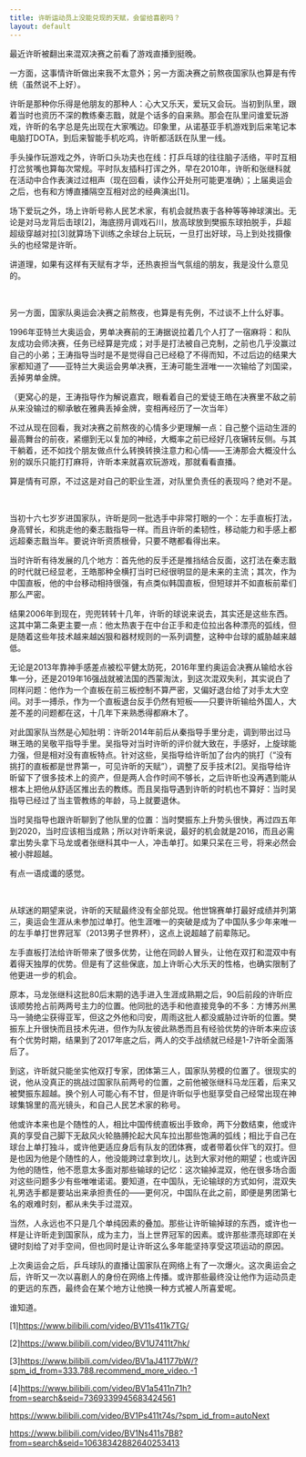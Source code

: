 ```yaml
---
title: 许昕运动员上没能兑现的天赋，会留给喜剧吗？
layout: default
---
```

最近许昕被翻出来混双决赛之前看了游戏直播到挺晚。

一方面，这事情许昕做出来我不太意外；另一方面决赛之前熬夜国家队也算是有传统（虽然说不上好）。

许昕是那种你乐得是他朋友的那种人：心大又乐天，爱玩又会玩。当初到队里，跟着当时也资历不深的教练秦志戬，就是个话多的自来熟。那会在队里问谁爱玩游戏，许昕的名字总是先出现在大家嘴边。印象里，从诺基亚手机游戏到后来笔记本电脑打DOTA，到后来智能手机吃鸡，许昕都活跃在队里一线。

手头操作玩游戏之外，许昕口头功夫也在线：打乒乓球的往往脑子活络，平时互相打岔贫嘴也算每次常规。平时队友插科打诨之外，早在2010年，许昕和张继科就在活动中合作表演过过相声（现在回看，读作公开处刑可能更准确）；上届奥运会之后，也有和方博直播隔空互相对岔的经典演出[1]。

场下爱玩之外，场上许昕号称人民艺术家，有机会就热衷于各种等等神球演出。无论是对马龙背后击球[2]，海底捞月调戏石川，放高球放到樊振东球拍脱手，乒超超级穿越对拉[3]就算场下训练之余球台上玩玩，一旦打出好球，马上到处找摄像头的也经常是许昕。

讲道理，如果有这样有天赋有才华，还热衷担当气氛组的朋友，我是没什么意见的。

<br>

另一方面，国家队奥运会决赛之前熬夜，也算是有先例，不过谈不上什么好事。

1996年亚特兰大奥运会，男单决赛前的王涛据说拉着几个人打了一宿麻将：和队友成功会师决赛，任务已经算是完成；对手是打法被自己克制，之前也几乎没赢过自己的小弟；王涛指导当时是不是觉得自己已经稳了不得而知，不过后边的结果大家都知道了——亚特兰大奥运会男单决赛，王涛可能生涯唯一一次输给了刘国梁，丢掉男单金牌。

（更窝心的是，王涛指导作为解说嘉宾，眼看着自己的爱徒王皓在决赛里不敌之前从来没输过的柳承敏在雅典丢掉金牌，变相再经历了一次当年）

不过从现在回看，我对决赛之前熬夜的心情多少更理解一点：自己整个运动生涯的最高舞台的前夜，紧绷到无以复加的神经，大概率之前已经好几夜辗转反侧。与其干躺着，还不如找个朋友做点什么转换转换注意力和心情——王涛那会大概没什么别的娱乐只能打打麻将，许昕本来就喜欢玩游戏，那就看看直播。

算是情有可原，不过这是对自己的职业生涯，对队里负责任的表现吗？绝对不是。

<br>

当初十六七岁岁进国家队，许昕是同一批选手中非常打眼的一个：左手直板打法，身高臂长，和挑走他的秦志戬指导一样。而且许昕的柔韧性，移动能力和手感上都远超秦志戬当年。要说许昕资质根骨，只要不瞎都看得出来。

当时许昕有待发展的几个地方：首先他的反手还是推挡结合反面，这打法在秦志戬的时代就已经显老，王皓那种全横打当时已经很明显的是未来的主流；其次，作为中国直板，他的中台移动相持很强，有点类似韩国直板，但短球并不如直板前辈们那么严密。

结果2006年到现在，兜兜转转十几年，许昕的球说来说去，其实还是这些东西。这其中第二条更主要一点：他太热衷于在中台正手和走位拉出各种漂亮的弧线，但是随着这些年技术越来越凶狠和器材规则的一系列调整，这种中台球的威胁越来越低。

无论是2013年靠神手感差点被松平健太防死，2016年里约奥运会决赛从输给水谷隼一分，还是2019年16强战就被法国的西蒙淘汰，到这次混双失利，其实说白了同样问题：他作为一个直板在前三板控制不算严密，又偏好退台给了对手太大空间。对手一搏杀，作为一个直板退台反手仍然有短板——只要许昕输给外国人，大差不差的问题都在这，十几年下来熟悉得都麻木了。

对此国家队当然是心知肚明：许昕2014年前后从秦指导手里分走，调到带出过马琳王皓的吴敬平指导手里。吴指导对当时许昕的评价就大致在，手感好，上旋球能力强，但是相对没有直板特点。针对这些，吴指导给许昕加了台内的挑打（“没有挑打的直板都是世界第一，可见许昕的天赋”），调整了反手技术[2]。吴指导给许昕留下了很多技术上的资产，但是两人合作时间不够长，之后许昕也没再遇到能从根本上把他从舒适区推出去的教练。而且吴指导遇到许昕的时机也不算好：当时吴指导已经过了当主管教练的年龄，马上就要退休。

当时吴指导也跟许昕聊到了他队里的位置：当时樊振东上升势头很快，再过四五年到2020，当时应该相当成熟；所以对许昕来说，最好的机会就是2016，而且必需拿出势头拿下马龙或者张继科其中一人，冲击单打。如果只呆在三号，将来必然会被小胖超越。

有点一语成谶的感觉。

<br>

从球迷的期望来说，许昕的天赋最终没有全部兑现。他世锦赛单打最好成绩并列第三，奥运会生涯从未参加过单打。他生涯唯一的突破是成为了中国队多少年来唯一的左手单打世界冠军（2013男子世界杯），这点上说超越了前辈陈玘。

左手直板打法给许昕带来了很多优势，让他在同龄人冒头，让他在双打和混双中有着得天独厚的优势。但是有了这些保底，加上许昕心大乐天的性格，也确实限制了他更进一步的机会。

原本，马龙张继科这批80后末期的选手进入生涯成熟期之后，90后前段的许昕应该顺势抢占前两两号主力的位置。他同批的选手和他直接竞争的不多：方博苏州黑马一骑绝尘获得亚军，但这之外他和闫安，周雨这批人都没威胁过许昕的位置。樊振东上升很快而且技术先进，但作为队友彼此熟悉而且有经验优势的许昕本来应该有个优势时期，结果到了2017年底之后，两人的交手战绩就已经是1-7许昕全面落后了。

到这，许昕就只能坐实他双打专家，团体第三人，国家队劳模的位置了。很现实的说，他从没真正的挑战过国家队前两号的位置，之前他被张继科马龙压着，后来又被樊振东超越。换个别人可能心有不甘，但是许昕似乎也挺享受自己经常出现在神球集锦里的高光镜头，和自己人民艺术家的称号。

他或许本来也是个随性的人，相比中国传统直板出手致命，两下分数结束，他或许真的享受自己脚下无敌风火轮胳膊抡起大风车拉出那些饱满的弧线；相比于自己在球台上单打独斗，或许他更适应身后有队友的团体赛，或者带着伙伴飞的双打。但是也因为他是个随性的人，他没能跨过拿到坎儿，达到大家对他的期望；也或许因为他的随性，他不愿意太多面对那些输球的记忆：这次输掉混双，他在很多场合面对这些问题多少有些唯唯诺诺。要知道，在中国队，无论输球的方式如何，混双失礼男选手都是要站出来承担责任的——更何况，中国队在此之前，即便是男团第七名的艰难时刻，都从未失手过混双。

当然，人永远也不只是几个单纯因素的叠加。那些让许昕输掉球的东西，或许也一样是让许昕走到国家队，成为主力，当上世界冠军的因素。或许那些漂亮球即在关键时刻给了对手空间，但也同时是让许昕这么多年能坚持享受这项运动的原因。

上次奥运会之后，乒乓球队的直播让国家队在网络上有了一次爆火。这次奥运会之后，许昕又一次以喜剧人的身份在网络上传播。或许那些最终没让他作为运动员走的更远的东西，最终会在某个地方让他换一种方式被人所喜爱呢。

谁知道。



[1]https://www.bilibili.com/video/BV11s411k7TG/

[2]https://www.bilibili.com/video/BV1U7411t7hk/

[3]https://www.bilibili.com/video/BV1aJ41177bW/?spm_id_from=333.788.recommend_more_video.-1

[4]https://www.bilibili.com/video/BV1a5411n71h?from=search&seid=7369339945683424561

https://www.bilibili.com/video/BV1Ps411t74s/?spm_id_from=autoNext

https://www.bilibili.com/video/BV1Ns411s7B8?from=search&seid=10638342882640253413